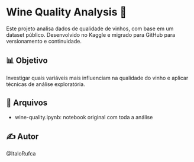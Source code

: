 # Wine Quality Analysis 🍷

Este projeto analisa dados de qualidade de vinhos, com base em um dataset público. Desenvolvido no Kaggle e migrado para GitHub para versionamento e continuidade.

## 📊 Objetivo
Investigar quais variáveis mais influenciam na qualidade do vinho e aplicar técnicas de análise exploratória.

## 📁 Arquivos
- wine-quality.ipynb: notebook original com toda a análise

## ✍️ Autor
@ItaloRufca

